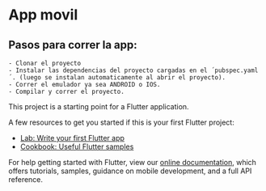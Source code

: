 # App movil 

## Pasos para correr la app:

    - Clonar el proyecto
    - Instalar las dependencias del proyecto cargadas en el ´pubspec.yaml´. (luego se instalan automaticamente al abrir el proyecto).
    - Correr el emulador ya sea ANDROID o IOS.
    - Compilar y correr el proyecto.


This project is a starting point for a Flutter application.

A few resources to get you started if this is your first Flutter project:

- [Lab: Write your first Flutter app](https://flutter.dev/docs/get-started/codelab)
- [Cookbook: Useful Flutter samples](https://flutter.dev/docs/cookbook)

For help getting started with Flutter, view our
[online documentation](https://flutter.dev/docs), which offers tutorials,
samples, guidance on mobile development, and a full API reference.
